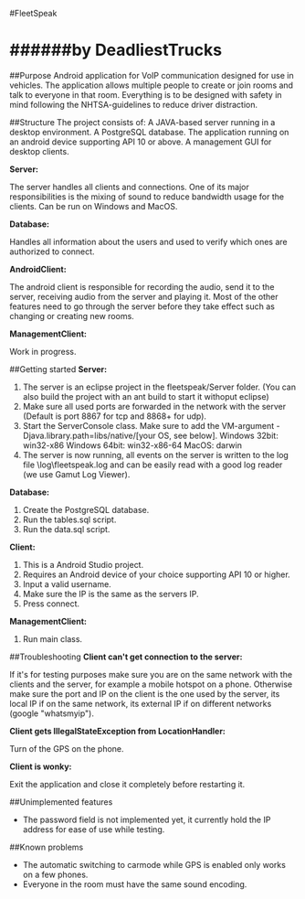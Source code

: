 #FleetSpeak

######by DeadliestTrucks
===============

##Purpose
Android application for VoIP communication designed for use in vehicles.
The application allows multiple people to create or join rooms and talk to everyone in that room.
Everything is to be designed with safety in mind following the NHTSA-guidelines to reduce driver distraction.

##Structure
The project consists of:
  A JAVA-based server running in a desktop environment.
  A PostgreSQL database.
  The application running on an android device supporting API 10 or above.
  A management GUI for desktop clients.

**Server:**

The server handles all clients and connections. One of its major responsibilities is the mixing of sound to reduce bandwidth usage for the clients. Can be run on Windows and MacOS.

**Database:**

Handles all information about the users and used to verify which ones are authorized to connect.

**AndroidClient:**

The android client is responsible for recording the audio, send it to the server, receiving audio from the server and playing it. Most of the other features need to go through the server before they take effect such as changing or creating new rooms.

**ManagementClient:**

Work in progress.

##Getting started
**Server:**

1. The server is an eclipse project in the fleetspeak/Server folder.
   (You can also build the project with an ant build to start it withoput eclipse)
2. Make sure all used ports are forwarded in the network with the server (Default is port 8867 for tcp and 8868+ for udp).
3. Start the ServerConsole class. Make sure to add the VM-argument -Djava.library.path=libs/native/[your OS, see below].
    Windows 32bit: win32-x86
    Windows 64bit: win32-x86-64
    MacOS: darwin
4. The server is now running, all events on the server is written to the log file \log\fleetspeak.log and can be easily read with a good log reader (we use Gamut Log Viewer).

**Database:**

1. Create the PostgreSQL database.
2. Run the tables.sql script.
3. Run the data.sql script.

**Client:**

1. This is a Android Studio project.
2. Requires an Android device of your choice supporting API 10 or higher.
3. Input a valid username.
3. Make sure the IP is the same as the servers IP.
4. Press connect.

**ManagementClient:**

1. Run main class.

##Troubleshooting
**Client can't get connection to the server:**

If it's for testing purposes make sure you are on the same network with the clients and the server, for example a mobile hotspot on a phone.
Otherwise make sure the port and IP on the client is the one used by the server, its local IP if on the same network, its external IP if on different networks (google "whatsmyip").

**Client gets IllegalStateException from LocationHandler:**

Turn of the GPS on the phone.

**Client is wonky:**

Exit the application and close it completely before restarting it.

##Unimplemented features
- The password field is not implemented yet, it currently hold the IP address for ease of use while testing.

##Known problems
- The automatic switching to carmode while GPS is enabled only works on a few phones.
- Everyone in the room must have the same sound encoding.

